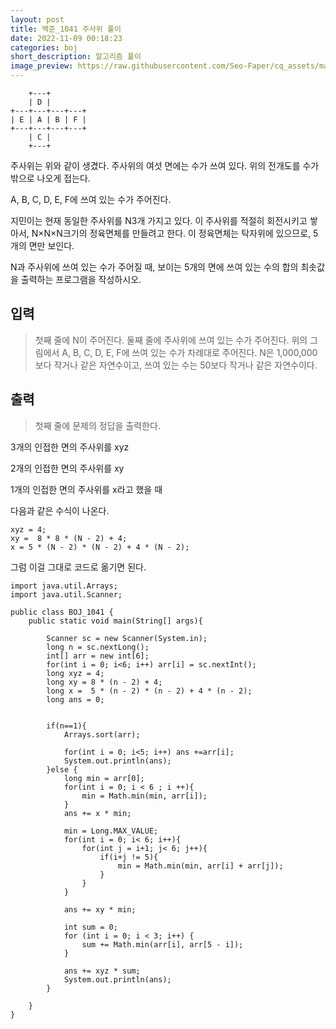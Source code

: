 ```yaml
---
layout: post
title: 백준_1041 주사위 풀이
date: 2022-11-09 00:18:23
categories: boj
short_description: 알고리즘 풀이
image_preview: https://raw.githubusercontent.com/Seo-Faper/cq_assets/master/heroes/cos_pr_17_17.png
---
```

```
    +---+        
    | D |        
+---+---+---+---+
| E | A | B | F |
+---+---+---+---+
    | C |        
    +---+        
```
주사위는 위와 같이 생겼다. 주사위의 여섯 면에는 수가 쓰여 있다. 위의 전개도를 수가 밖으로 나오게 접는다.

A, B, C, D, E, F에 쓰여 있는 수가 주어진다.

지민이는 현재 동일한 주사위를 N3개 가지고 있다. 이 주사위를 적절히 회전시키고 쌓아서, N×N×N크기의 정육면체를 만들려고 한다. 이 정육면체는 탁자위에 있으므로, 5개의 면만 보인다.

N과 주사위에 쓰여 있는 수가 주어질 때, 보이는 5개의 면에 쓰여 있는 수의 합의 최솟값을 출력하는 프로그램을 작성하시오.

## 입력

>첫째 줄에 N이 주어진다. 둘째 줄에 주사위에 쓰여 있는 수가 주어진다. 위의 그림에서 A, B, C, D, E, F에 쓰여 있는 수가 차례대로 주어진다. N은 1,000,000보다 작거나 같은 자연수이고, 쓰여 있는 수는 50보다 작거나 같은 자연수이다.

## 출력

>첫째 줄에 문제의 정답을 출력한다.

3개의 인접한 면의 주사위를 xyz

2개의 인접한 면의 주사위를 xy

1개의 인접한 면의 주사위를 x라고 했을 때

다음과 같은 수식이 나온다.


    xyz = 4;
    xy =  8 * 8 * (N - 2) + 4;
    x = 5 * (N - 2) * (N - 2) + 4 * (N - 2);

그럼 이걸 그대로 코드로 옮기면 된다.

```
import java.util.Arrays;
import java.util.Scanner;

public class BOJ_1041 {
    public static void main(String[] args){
    
        Scanner sc = new Scanner(System.in);
        long n = sc.nextLong();
        int[] arr = new int[6];
        for(int i = 0; i<6; i++) arr[i] = sc.nextInt();
        long xyz = 4;
        long xy = 8 * (n - 2) + 4;
        long x =  5 * (n - 2) * (n - 2) + 4 * (n - 2);
        long ans = 0;


        if(n==1){
            Arrays.sort(arr);
            
            for(int i = 0; i<5; i++) ans +=arr[i];
            System.out.println(ans);
        }else {
            long min = arr[0];
            for(int i = 0; i < 6 ; i ++){
                min = Math.min(min, arr[i]);
            }
            ans += x * min;
         
            min = Long.MAX_VALUE;
            for(int i = 0; i< 6; i++){
                for(int j = i+1; j< 6; j++){
                    if(i+j != 5){
                        min = Math.min(min, arr[i] + arr[j]);
                    }
                }
            }

            ans += xy * min;

            int sum = 0;
			for (int i = 0; i < 3; i++) {
				sum += Math.min(arr[i], arr[5 - i]);
			}

			ans += xyz * sum;
            System.out.println(ans);
        }
        
    }
}

```